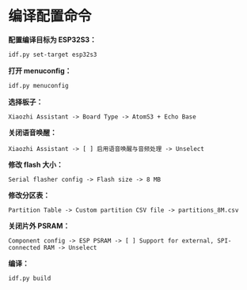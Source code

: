 # 编译配置命令

**配置编译目标为 ESP32S3：**

```bash
idf.py set-target esp32s3
```

**打开 menuconfig：**

```bash
idf.py menuconfig
```

**选择板子：**

```
Xiaozhi Assistant -> Board Type -> AtomS3 + Echo Base
```

**关闭语音唤醒：**

```
Xiaozhi Assistant -> [ ] 启用语音唤醒与音频处理 -> Unselect
```

**修改 flash 大小：**

```
Serial flasher config -> Flash size -> 8 MB
```

**修改分区表：**

```
Partition Table -> Custom partition CSV file -> partitions_8M.csv
```

**关闭片外 PSRAM：**

```
Component config -> ESP PSRAM -> [ ] Support for external, SPI-connected RAM -> Unselect
```

**编译：**

```bash
idf.py build
```